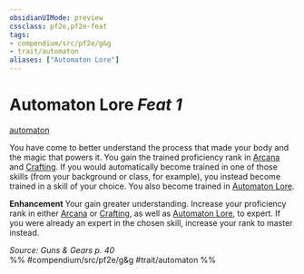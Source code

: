 ```yaml
---
obsidianUIMode: preview
cssclass: pf2e,pf2e-feat
tags:
- compendium/src/pf2e/g&g
- trait/automaton
aliases: ["Automaton Lore"]
---
```

# Automaton Lore  *Feat 1*  
[automaton](/rules/traits/automaton-g-g.md)  


You have come to better understand the process that made your body and the magic that powers it. You gain the trained proficiency rank in [Arcana](/compendium/skills.md#Arcana) and [Crafting](/compendium/skills.md#Crafting). If you would automatically become trained in one of those skills (from your background or class, for example), you instead become trained in a skill of your choice. You also become trained in [Automaton Lore](/compendium/skills.md#Lore).

**Enhancement** Your gain greater understanding. Increase your proficiency rank in either [Arcana](/compendium/skills.md#Arcana) or [Crafting](/compendium/skills.md#Crafting), as well as [Automaton Lore](/compendium/skills.md#Lore), to expert. If you were already an expert in the chosen skill, increase your rank to master instead.

*Source: Guns & Gears p. 40*  
%% #compendium/src/pf2e/g&g #trait/automaton %%
